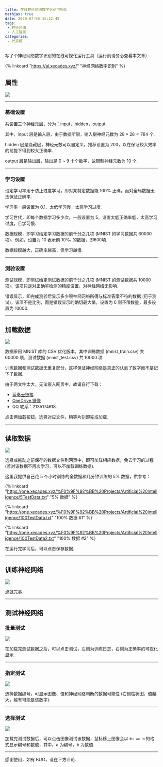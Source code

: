 ```yaml
---
title: 在线神经网络数字识别可视化
mathjax: true
date: 2020-07-08 15:22:49
tags:
 - 神经网络
 - 人工智能
categories:
 - 计算机
---
```


写了个神经网络数字识别的在线可视化运行工具（运行前请务必查看本文章）. 

{% linkcard "https://ai.xecades.xyz/" "神经网络数字识别" %}

<!-- more -->

## 属性

![](/assets/neuralNetwork-pic1.png)

---

### 基础设置

共设置三个神经元层，分为：input，hidden，output

其中，input 层是输入层，由于数据所限，输入层神经元数为 $28 \times 28 = 784$ 个. 

hidden 层是隐藏层，神经元数可以自定义，推荐设置为 200，以在保证较大效率的前提下得到较大正确率. 

output 层是输出层，输出是 0 ~ 9 十个数字，故限制神经元数为 10 个. 

---

### 学习设置

设定学习率用于防止过度学习，即对某特定数据能 100% 正确，而对全局数据无法保证正确率. 

学习率一般设置为 0.1，太低学习慢，太高学习过度. 

学习世代，即每个数据学习多少次，一般设置为 5，设置太低正确率低，太高学习过度，且学习慢. 

数据规模，即学习给定学习数据的前千分之几项 (MNIST 的学习数据共 60000 项)，例如，设置为 10 表示前 10‰ 的数据，即600项. 

数据规模越大，正确率越高，但学习越慢. 

---

### 测验设置

测试规模，即测试给定测试数据的前千分之几项 (MNIST 的测试数据共 10000 项)，该项只是对正确率检测的精度设置，对神经网络无影响. 

错误显示，即完成测验后显示多少项神经网络所得与标准答案不符的数据 (用于测试)，该项不是比例，而是错误显示的确切最大值，设置为 0 则不限数量，最多设置为 10000. 

---

## 加载数据

![](/assets/neuralNetwork-pic2.png)

数据采用 MNIST 库的 CSV 优化版本，其中训练数据 (mnist_train.csv) 共 60000 项，测试数据 (mnist_test.csv) 共 10000 项. 

训练数据和测试数据无重复部分，这样保证神经网络是真正的认到了数字而不是记下了数据. 

由于两文件太大，无法嵌入网页中，故请自行下载：

 - [蓝奏云链接](https://xecades.lanzous.com/iEHILeiombe). 
 - [OneDrive 镜像](https://one.xecades.xyz/%F0%9F%92%BB%20Projects/Artificial%20Intelligence/MNIST.7z)
 - QQ 联系：2135174618.

点击两加载按钮，选择对应文件，稍等片刻即完成加载. 

---

## 读取数据

![](/assets/neuralNetwork-pic3.png)

选择或拖动之前保存的数据文件到网页中，即可加载相应数据，免去学习的过程 (若对该数据不再次学习，可以不加载训练数据). 

这里我提供自己花 5 个小时训练的全数据和几分钟训练的 5% 数据，供参考：

{% linkcard "https://one.xecades.xyz/%F0%9F%92%BB%20Projects/Artificial%20Intelligence/5TestData.txt" "5% 数据" %}

{% linkcard "https://one.xecades.xyz/%F0%9F%92%BB%20Projects/Artificial%20Intelligence/100TestData.txt" "100% 数据 #1" %}

{% linkcard "https://one.xecades.xyz/%F0%9F%92%BB%20Projects/Artificial%20Intelligence/100TestData2.txt" "100% 数据 #2" %}

在运行完学习后，可以点击保存数据. 

---

## 训练神经网络

![](/assets/neuralNetwork-pic4.png)

点就完事. 

---

## 测试神经网络

### 批量测试

![](/assets/neuralNetwork-pic5.png)

在加载完测试数据之后，可以点击测试，左侧为训练日志，右侧为正确率的可视化显示. 

---

### 指定测试

![](/assets/neuralNetwork-pic6.png)

选择数据编号，可显示图像、值和神经网络判断的数据可能性 (右侧柱状图，值越大，越有可能是该数字). 

---

### 选择测试

![](/assets/neuralNetwork-pic7.png)

加载完测试数据后，可以点击图像测试该数据，鼠标移上图像会以 `#a => b` 的格式显示编号和数值，其中，a 为编号，b 为数值. 

---

感谢使用，如有 BUG，请在下方评论. 